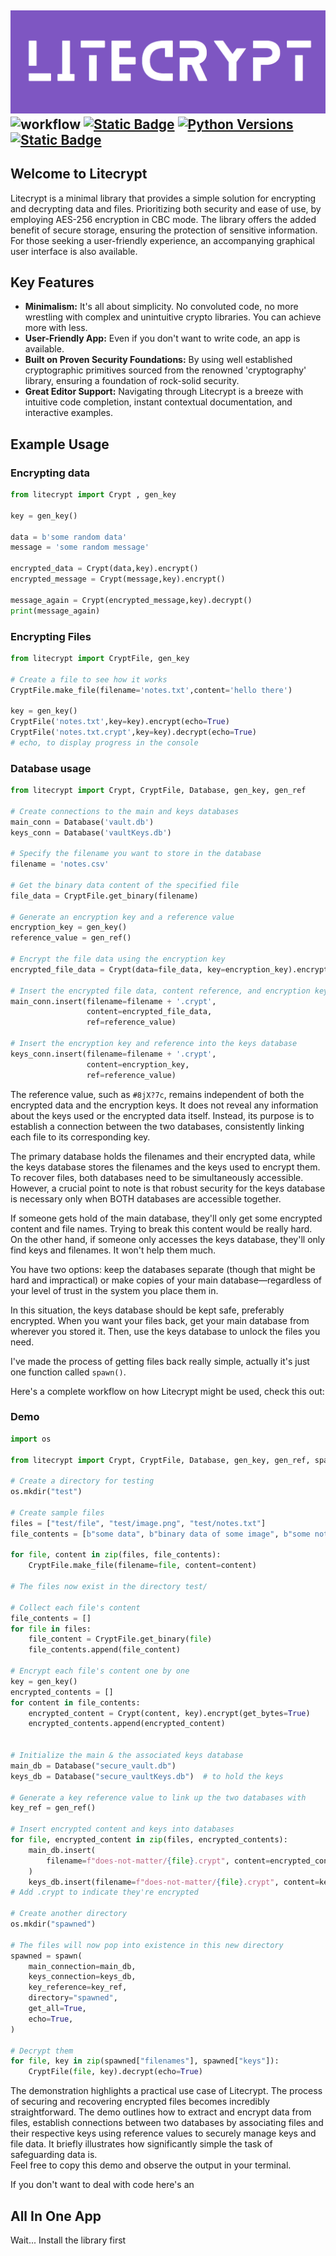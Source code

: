 ![alt text](assets/widelogo1.png)
![workflow](https://github.com/ashgw/litecrypt/actions/workflows/deploy.yaml/badge.svg)
[![Static Badge](https://img.shields.io/badge/Docs-latest-%237e56c2)](https://ashgw.github.io/litecrypt)
[![Python Versions](https://img.shields.io/badge/Python-3.7%7C%203.8%20%7C%203.9%20%7C%203.10%20%7C%203.11-blue)](https://pypi.org/project/litecrypt/)
[![Static Badge](https://img.shields.io/badge/PyPI-v0.0.1-brightgreen)](https://pypi.org/project/litecrypt/)
---

## Welcome to Litecrypt

Litecrypt is a minimal library that provides a simple solution for encrypting and decrypting data and files. Prioritizing both security and ease of use, by employing AES-256 encryption in CBC mode. The library offers the added benefit of secure storage, ensuring the protection of sensitive information. For those seeking a user-friendly experience, an accompanying graphical user interface is also available.

## Key Features
- **Minimalism:** It's all about simplicity. No convoluted code, no more wrestling with complex and unintuitive crypto libraries. You can achieve more with less.
- **User-Friendly App:** Even if you don't want to write code, an app is available.
- **Built on Proven Security Foundations:** By using well established cryptographic primitives sourced from the renowned 'cryptography' library, ensuring a foundation of rock-solid security.
- **Great Editor Support:**  Navigating through Litecrypt is a breeze with intuitive code completion, instant contextual documentation, and interactive examples.


## Example Usage

### Encrypting data
```py linenums="1"
from litecrypt import Crypt , gen_key

key = gen_key()

data = b'some random data'
message = 'some random message'

encrypted_data = Crypt(data,key).encrypt()
encrypted_message = Crypt(message,key).encrypt()

message_again = Crypt(encrypted_message,key).decrypt()
print(message_again)
```

### Encrypting Files
```py linenums="1"
from litecrypt import CryptFile, gen_key

# Create a file to see how it works
CryptFile.make_file(filename='notes.txt',content='hello there')

key = gen_key()
CryptFile('notes.txt',key=key).encrypt(echo=True)
CryptFile('notes.txt.crypt',key=key).decrypt(echo=True)
# echo, to display progress in the console
```

### Database usage

```py linenums="1"
from litecrypt import Crypt, CryptFile, Database, gen_key, gen_ref

# Create connections to the main and keys databases
main_conn = Database('vault.db')
keys_conn = Database('vaultKeys.db')

# Specify the filename you want to store in the database
filename = 'notes.csv'

# Get the binary data content of the specified file
file_data = CryptFile.get_binary(filename)

# Generate an encryption key and a reference value
encryption_key = gen_key()
reference_value = gen_ref()

# Encrypt the file data using the encryption key
encrypted_file_data = Crypt(data=file_data, key=encryption_key).encrypt()

# Insert the encrypted file data, content reference, and encryption key into the main database
main_conn.insert(filename=filename + '.crypt',
                 content=encrypted_file_data,
                 ref=reference_value)

# Insert the encryption key and reference into the keys database
keys_conn.insert(filename=filename + '.crypt',
                 content=encryption_key,
                 ref=reference_value)

```

The reference value, such as `#8jX?7c`, remains independent of both the encrypted data and the encryption keys. It does not reveal any information about the keys used or the encrypted data itself. Instead, its purpose is to establish a connection between the two databases, consistently linking each file to its corresponding key.

The primary database holds the filenames and their encrypted data, while the keys database stores the filenames and the keys used to encrypt them. To recover files, both databases need to be simultaneously accessible. However, a crucial point to note is that robust security for the keys database is necessary only when BOTH databases are accessible together.

If someone gets hold of the main database, they'll only get some encrypted content and file names. Trying to break this content would be really hard. On the other hand, if someone only accesses the keys database, they'll only find keys and filenames. It won't help them much.

You have two options: keep the databases separate (though that might be hard and impractical) or make copies of your main database—regardless of your level of trust in the system you place them in.

In this situation, the keys database should be kept safe, preferably encrypted. When you want your files back, get your main database from wherever you stored it. Then, use the keys database to unlock the files you need.

I've made the process of getting files back really simple, actually it's just one function called `spawn()`.

Here's a complete workflow on how Litecrypt might be used, check this out:

### Demo
```py linenums="1"
import os

from litecrypt import Crypt, CryptFile, Database, gen_key, gen_ref, spawn

# Create a directory for testing
os.mkdir("test")

# Create sample files
files = ["test/file", "test/image.png", "test/notes.txt"]
file_contents = [b"some data", b"binary data of some image", b"some notes"]

for file, content in zip(files, file_contents):
    CryptFile.make_file(filename=file, content=content)

# The files now exist in the directory test/

# Collect each file's content
file_contents = []
for file in files:
    file_content = CryptFile.get_binary(file)
    file_contents.append(file_content)

# Encrypt each file's content one by one
key = gen_key()
encrypted_contents = []
for content in file_contents:
    encrypted_content = Crypt(content, key).encrypt(get_bytes=True)
    encrypted_contents.append(encrypted_content)


# Initialize the main & the associated keys database
main_db = Database("secure_vault.db")
keys_db = Database("secure_vaultKeys.db")  # to hold the keys

# Generate a key reference value to link up the two databases with
key_ref = gen_ref()

# Insert encrypted content and keys into databases
for file, encrypted_content in zip(files, encrypted_contents):
    main_db.insert(
        filename=f"does-not-matter/{file}.crypt", content=encrypted_content, ref=key_ref
    )
    keys_db.insert(filename=f"does-not-matter/{file}.crypt", content=key, ref=key_ref)
# Add .crypt to indicate they're encrypted

# Create another directory
os.mkdir("spawned")

# The files will now pop into existence in this new directory
spawned = spawn(
    main_connection=main_db,
    keys_connection=keys_db,
    key_reference=key_ref,
    directory="spawned",
    get_all=True,
    echo=True,
)

# Decrypt them
for file, key in zip(spawned["filenames"], spawned["keys"]):
    CryptFile(file, key).decrypt(echo=True)
```

The demonstration highlights a practical use case of Litecrypt. The process of securing and recovering encrypted files becomes incredibly straightforward. The demo outlines how to extract and encrypt data from files, establish connections between two databases by associating files and their respective keys using reference values to securely manage keys and file data. It briefly illustrates how  significantly simple the task of safeguarding data is.
<br>Feel free to copy this demo and observe the output in your terminal.

If you don't want to deal with code here's an
## All In One App
Wait... Install the library first
